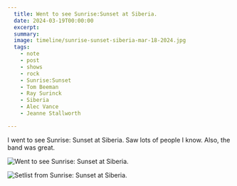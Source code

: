 ```yaml
---
  title: Went to see Sunrise:Sunset at Siberia.
  date: 2024-03-19T00:00:00
  excerpt: 
  summary: 
  image: timeline/sunrise-sunset-siberia-mar-18-2024.jpg
  tags:
    - note
    - post
    - shows
    - rock
    - Sunrise:Sunset
    - Tom Beeman
    - Ray Surinck
    - Siberia
    - Alec Vance
    - Jeanne Stallworth

---
```


I went to see Sunrise: Sunset at Siberia. Saw lots of people I know. Also, the band was great.

![Went to see Sunrise: Sunset at Siberia.](/static/img/timeline/sunrise-sunset-siberia-mar-18-2024.jpg)

![Setlist from Sunrise: Sunset at Siberia.](/static/img/timeline/sunrise-sunset-set-list-mar-18-2024.jpg)